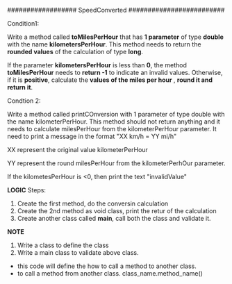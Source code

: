 ##################  SpeedConverted   #########################

Condition1:

Write a method called **toMilesPerHour** that has **1 parameter** of type **double** with the name **kilometersPerHour**. This method needs to return the **rounded values** of the calculation of type **long**.

If the parameter **kilometersPerHour** is less than **0**, the method **toMilesPerHour** needs to **return -1** to indicate an invalid values.
Otherwise, if it is **positive**, calculate the **values of the miles per hour** , **round it and return it**. 

Condtion 2:

Write a method called printCOnversion with 1 parameter of type double with the name kilometerPerHour.
This method should not return anything and it needs to calculate milesPerHour from the kilometerPerHour parameter. 
It need to print a message in the format "XX km/h = YY mi/h"

XX represent the original value kilometerPerHour

YY represent the round milesPerHour from the kilometerPerhOur parameter.

If the kilometesPerHour is <0, then print the text "invalidValue"





**LOGIC**
Steps:
1. Create the first method, do the conversin calculation
2. Create the 2nd method as void class, print the retur of the calculation
3. Create another class called **main**, call both the class and validate it.

**NOTE**
1. Write a class to define the class
2. Write a main class to validate above class.
* this code will define the how to call a method to another class.
* to call a method from another class.
class_name.method_name()


